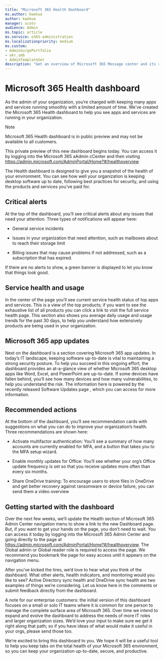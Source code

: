 ```yaml
---
title: "Microsoft 365 Health Dashboard"
ms.author: kwekua
author: kwekua
manager: scotv
audience: Admin
ms.topic: article
ms.service: o365-administration
ms.localizationpriority: medium
ms.custom: 
- AdminSurgePortfolio
- okr_smb
- AdminTemplateSet
description: "Get an overview of Microsoft 365 Message center and its role in tracking new and changed features and other important announcements."
---
```


# Microsoft 365 Health dashboard

As the admin of your organization, you’re charged with keeping many apps and services running smoothly with a limited amount of time. We've created the Microsoft 365 Health dashboard to help you see apps and services are running in your organization.

> [!NOTE]
> Microsoft 365 Health dashboard is in public preview and may not be available to all customers.

This private preview of this new dashboard begins today.  You can access it by logging into the Microsoft 365 aAdmin cCenter and then visiting https://admin.microsoft.com/AdminPortal/Home?#/healthoverview

 The Health dashboard is designed to give you a snapshot of the health of your environment.  You can see how well your organization is keeping desktop software up to date, following best practices for security, and using the products and services you’ve paid for.  

## Critical alerts

At the top of the dashboard, you’ll see critical alerts about any issues that need your attention.  Three types of notifications will appear here:

- General service incidents

- Issues in your organization that need attention, such as mailboxes about to reach their storage limit

- Billing issues that may cause problems if not addressed, such as a subscription that has expired.

If there are no alerts to show, a green banner is displayed to let you know that things look good.

## Service health and usage

In the center of the page you’ll see current service health status of top apps and services.  This is a view of the top products; if you want to see the exhaustive list of all products you can click a link to visit the full service health page.  This section also shows you average daily usage and usage trends for the past 30 days, to help you understand how extensively products are being used in your organization.

## Microsoft 365 app updates

Next on the dashboard is a section covering Microsoft 365 app updates. In today’s IT landscape, keeping software up-to-date is vital to maintaining a strong security posture.  To help you succeed in this ongoing effort, the dashboard provides an at-a-glance view of whether Microsoft 365 desktop apps like Word, Excel, and PowerPoint are up-to-date.  If some devices have fallen behind, you’ll see how many devices and how many vulnerabilities, to help you understand the risk.  The information here is powered by the recently released Software Updates page <link>, which you can access for more information. 

## Recommended actions

At the bottom of the dashboard, you’ll see recommendation cards with suggestions on what you can do to improve your organization’s health.  Three recommendations are shown here:

- Activate multifactor authentication: You’ll see a summary of how many accounts are currently enabled for MFA, and a button that takes you to the MFA setup wizard.

- Enable monthly updates for Office: You’ll see whether your org’s Office update frequency is set so that you receive updates more often than every six months.

- Share OneDrive training:  To encourage users to store files in OneDrive and get better recovery against ransomware or device failure, you can send them a video overview

## Getting started with the dashboard  

Over the next few weeks, we’ll update the Health section of Microsoft 365 Admin Center navigation menu to show a link to the new Dashboard page.  But, if you want to get your hands on the page, you don’t need to wait.  You can access it today by logging into the Microsoft 365 Admin Center and going directly to the page at https://admin.microsoft.com/AdminPortal/Home?#/healthoverview. The Global admin or Global reader role is required to access the page.  We recommend you bookmark the page for easy access until it appears on the navigation menu.  

After you’ve kicked the tires, we’d love to hear what you think of the dashboard.  What other alerts, health indicators, and monitoring would you like to see? Active Directory sync health and OneDrive sync health are two examples of things we’re considering.  Let us know here in the comments or submit feedback directly from the dashboard.  

A note for our enterprise customers: the initial version of this dashboard focuses on a small or solo IT teams where it is common for one person to manage the complete surface area of Microsoft 365. Over time we intend to expand and evolve the dashboard to address the needs of more IT roles and larger organization sizes. We’d love your input to make sure we get it right along that path; so if you have ideas of what would make it useful in your orgs, please send those too.

We’re excited to bring this dashboard to you.  We hope it will be a useful tool to help you keep tabs on the total health of your Microsoft 365 environment, so you can keep your organization up-to-date, secure, and productive.